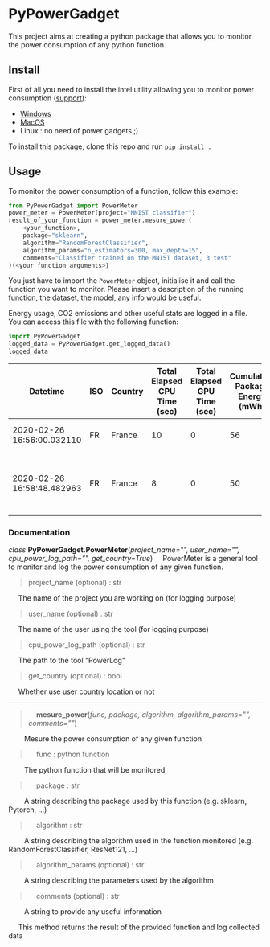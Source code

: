 # PyPowerGadget

This project aims at creating a python package that allows you to monitor the power consumption of any python function.

## Install

First of all you need to install the intel utility allowing you to monitor power consumption ([support](https://software.intel.com/en-us/articles/intel-power-gadget)):
* [Windows](https://software.intel.com/file/823776/download)
* [MacOS](https://software.intel.com/sites/default/files/managed/91/6b/Intel%20Power%20Gadget.dmg)
* Linux : no need of power gadgets ;)

To install this package, clone this repo and run `pip install .`


## Usage

To monitor the power consumption of a function, follow this example:
```python
from PyPowerGadget import PowerMeter
power_meter = PowerMeter(project="MNIST classifier")
result_of_your_function = power_meter.mesure_power(
    <your_function>,
    package="sklearn",
    algorithm="RandomForestClassifier",
    algorithm_params="n_estimators=300, max_depth=15",
    comments="Classifier trained on the MNIST dataset, 3 test"
)(<your_function_arguments>)
```
You just have to import the `PowerMeter` object, initialise it and call the function you want to monitor.
Please insert a description of the running function, the dataset, the model, any info would be useful.

Energy usage, CO2 emissions and  other useful stats are logged in a file. You can access this file with the following function:
```python
import PyPowerGadget
logged_data = PyPowerGadget.get_logged_data()
logged_data
```
<div style="font-size:8pt;">

|Datetime | ISO | Country | Total Elapsed CPU Time (sec) | Total Elapsed GPU Time (sec) | Cumulative Package Energy (mWh) | Cumulative IA Energy (mWh) | Cumulative GPU Energy (mWh) | Cumulative DRAM Energy (mWh) | PUE | CO2 emitted (gCO2e) | Description
|---- | ---- | ---- | ---- | ---- | ---- | ---- | ---- | ---- | ---- | ---- | ----
|2020-02-26 16:56:00.032110 | FR | France | 10 | 0 | 56 | 42 | 0 | 2.2 | 1.3 | 0.0045 | Pytorch 1 epoch of a ResNet
|2020-02-26 16:58:48.482963 | FR | France | 8 | 0 | 50 | 39 | 0 | 1.6 | 1.3 | 0.0042 | Sklearn MLPClassifier; params=...; trained on the MNIST dataset

</div>

### Documentation

*class* **PyPowerGadget.PowerMeter**(*project_name="", user_name="", cpu_power_log_path="", get_country=True*)
&nbsp;&nbsp;&nbsp;&nbsp;PowerMeter is a general tool to monitor and log the power consumption of any given function.
>project_name (optional) : str

&nbsp;&nbsp;&nbsp;&nbsp;&nbsp;The name of the project you are working on (for logging purpose)

>user_name (optional) : str

&nbsp;&nbsp;&nbsp;&nbsp;&nbsp;The name of the user using the tool (for logging purpose)
>cpu_power_log_path (optional) : str

&nbsp;&nbsp;&nbsp;&nbsp;&nbsp;The path to the tool "PowerLog"
>get_country (optional) : bool

&nbsp;&nbsp;&nbsp;&nbsp;&nbsp;Whether use user country location or not
<hr/>

> &nbsp;&nbsp;&nbsp;&nbsp;**mesure_power**(*func, package, algorithm, algorithm_params="", comments=""*)

&nbsp;&nbsp;&nbsp;&nbsp;&nbsp;&nbsp;&nbsp;&nbsp;Mesure the power consumption of any given function

> &nbsp;&nbsp;&nbsp;&nbsp;func : python function

&nbsp;&nbsp;&nbsp;&nbsp;&nbsp;&nbsp;&nbsp;&nbsp;The python function that will be monitored

> &nbsp;&nbsp;&nbsp;&nbsp;package : str

&nbsp;&nbsp;&nbsp;&nbsp;&nbsp;&nbsp;&nbsp;&nbsp;A string describing the package used by this function (e.g. sklearn, Pytorch, ...)
> &nbsp;&nbsp;&nbsp;&nbsp;algorithm : str

&nbsp;&nbsp;&nbsp;&nbsp;&nbsp;&nbsp;&nbsp;&nbsp;A string describing the algorithm used in the function monitored (e.g. RandomForestClassifier, ResNet121, ...)
> &nbsp;&nbsp;&nbsp;&nbsp;algorithm_params (optional) : str

&nbsp;&nbsp;&nbsp;&nbsp;&nbsp;&nbsp;&nbsp;&nbsp;A string describing the parameters used by the algorithm
> &nbsp;&nbsp;&nbsp;&nbsp;comments (optional) : str

&nbsp;&nbsp;&nbsp;&nbsp;&nbsp;&nbsp;&nbsp;&nbsp;A string to provide any useful information

&nbsp;&nbsp;&nbsp;&nbsp; This method returns the result of the provided function and log collected data
